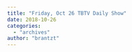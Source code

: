 ```yaml
---
title: "Friday, Oct 26 TBTV Daily Show"
date: 2018-10-26
categories: 
  - "archives"
author: "brantzt"
---
```



